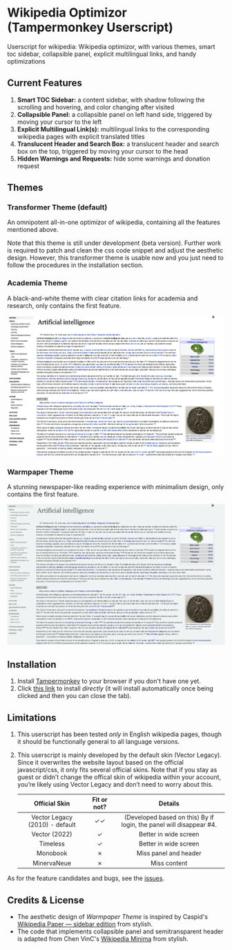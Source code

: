 # Wikipedia Optimizor (Tampermonkey Userscript)

Userscript for wikipedia: Wikipedia optimizor, with various themes, smart toc sidebar, collapsible panel, explicit multilingual links, and handy optimizations

## Current Features

1. **Smart TOC Sidebar:** a content sidebar, with shadow following the scrolling and hovering, and color changing after visited
2. **Collapsible Panel:** a collapsible panel on left hand side, triggered by moving your cursor to the left
3. **Explicit Multilingual Link(s):** multilingual links to the corresponding wikipedia pages with explicit translated titles
4. **Translucent Header and Search Box:** a translucent header and search box on the top, triggered by moving your cursor to the head
5. **Hidden Warnings and Requests:** hide some warnings and donation request 

## Themes

### Transformer Theme (default)

An omnipotent all-in-one optimizor of wikipedia, containing all the features mentioned above.

Note that this theme is still under development (beta version). Further work is required to patch and clean the css code snippet and adjust the aesthetic design. However, this transformer theme is usable now and you just need to follow the procedures in the installation section.

### Academia Theme

A black-and-white theme with clear citation links for academia and research, only contains the first feature.

![](asset/academia-theme-demo.png)

### Warmpaper Theme

A stunning newspaper-like reading experience with minimalism design, only contains the first feature.

![](asset/warmpaper-theme-demo.png)

## Installation

1. Install [Tampermonkey](http://www.tampermonkey.net/) to your browser if you don't have one yet.
2. Click [this link](https://raw.githubusercontent.com/realliyifei/Userscript-Wikipedia-Optimizor/master/WikipediaOptimizor.user.js) to install *directly* (it will install automatically once being clicked and then you can close the tab).

## Limitations

1.   This userscript has been tested *only* in English wikipedia pages, though it should be functionally general to all language versions.

2.   This userscript is mainly developed by the default skin (Vector Legacy). Since it overwrites the website layout based on the official javascript/css, it only fits several official skins. Note that if you stay as guest or didn’t change the offical skin of wikipedia within your account, you’re likely using Vector Legacy and don’t need to worry about this.

     |         Official Skin          | Fit or not? |                           Details                            |
     | :----------------------------: | :---------: | :----------------------------------------------------------: |
     | Vector Legacy (2010) - default |     ✓✓      | (Developed based on this) By if login, the panel will disappear #4. |
     |         Vector (2022)          |      ✓      |                    Better in wide screen                     |
     |            Timeless            |      ✓      |                    Better in wide screen                     |
     |            Monobook            |      ✗      |                    Miss panel and header                     |
     |          MinervaNeue           |      ✗      |                         Miss content                         |

As for the feature candidates and bugs, see the [issues](https://github.com/realliyifei/userscript-wikipedia-optimizor/issues?q=is%3Aissue+is%3Aopen+sort%3Aupdated-desc).

## Credits & License

* The aesthetic design of *Warmpaper Theme* is inspired by Caspid's [Wikipedia Paper — sidebar edition](https://userstyles.org/styles/99183/wikipedia-paper-sidebar-edition) from stylish. 
* The code that implements collapsible panel and semitransparent header is adapted from Chen VinC's [Wikipedia Minima](https://userstyles.org/styles/166052/wikipedia-minima) from stylish.
